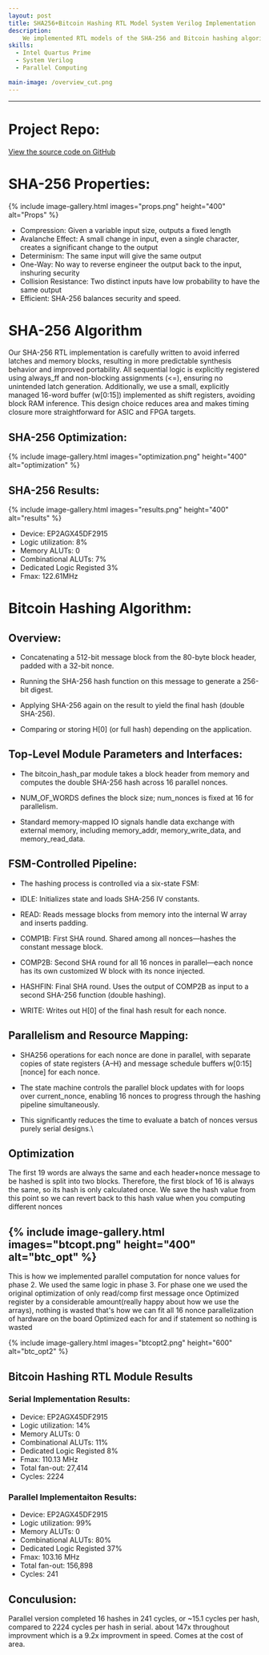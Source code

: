 ```yaml
---
layout: post
title: SHA256+Bitcoin Hashing RTL Model System Verilog Implementation 
description:  
    We implemented RTL models of the SHA-256 and Bitcoin hashing algorithms in SystemVerilog as part of a exploration into hardware design trade-offs. The goal was to compare serial and parallel implementations and understand how design choices impact key metrics like area, cycle count, and maximum operating frequency (fmax). By optimizing for each of these variables individually, we observed how improvements in one metric often came at the cost of others. This allowed us to gain insight into real-world architectural trade-offs in ASIC/FPGA design and how they apply to compute-intensive workloads like cryptographic hashing. (ECE111, Advanced Digital Design Course Project, @UC San Diego Prof. Farinaz Koushanfar) 
skills: 
  - Intel Quartus Prime
  - System Verilog
  - Parallel Computing 

main-image: /overview_cut.png
---
```


---
# Project Repo:
[View the source code on GitHub](https://github.com/s-bashar/ECE111-final-project)

# SHA-256 Properties:

{% include image-gallery.html images="props.png" height="400" alt="Props" %}
  - Compression: Given a variable input size, outputs a fixed length
  - Avalanche Effect: A small change in input, even a single character, creates a significant change to the output
  - Determinism: The same input will give the same output
  - One-Way: No way to reverse engineer the output back to the input, inshuring security
  - Collision Resistance: Two distinct inputs have low probability to have the same output 
  - Efficient: SHA-256 balances security and speed.

# SHA-256 Algorithm

Our SHA-256 RTL implementation is carefully written to avoid inferred latches and memory blocks, resulting in more predictable synthesis behavior and improved portability. All sequential logic is explicitly registered using always_ff and non-blocking assignments (<=), ensuring no unintended latch generation. Additionally, we use a small, explicitly managed 16-word buffer (w[0:15]) implemented as shift registers, avoiding block RAM inference. This design choice reduces area and makes timing closure more straightforward for ASIC and FPGA targets.

## SHA-256 Optimization: 

{% include image-gallery.html images="optimization.png" height="400" alt="optimization" %}
## SHA-256 Results:
{% include image-gallery.html images="results.png" height="400" alt="results" %}
   - Device: EP2AGX45DF2915 
   - Logic utilization: 8% 
   - Memory ALUTs: 0 
   - Combinational ALUTs: 7% 
   - Dedicated Logic Registed 3% 
   - Fmax: 122.61MHz 

# Bitcoin Hashing Algorithm:

## Overview:

   - Concatenating a 512-bit message block from the 80-byte block header, padded with a 32-bit nonce.

   - Running the SHA-256 hash function on this message to generate a 256-bit digest.

   - Applying SHA-256 again on the result to yield the final hash (double SHA-256).

   - Comparing or storing H[0] (or full hash) depending on the application. 

## Top-Level Module Parameters and Interfaces:

   - The bitcoin_hash_par module takes a block header from memory and computes the double SHA-256 hash across 16 parallel nonces.

   - NUM_OF_WORDS defines the block size; num_nonces is fixed at 16 for parallelism.

   - Standard memory-mapped IO signals handle data exchange with external memory, including memory_addr, memory_write_data, and memory_read_data.

## FSM-Controlled Pipeline:

   - The hashing process is controlled via a six-state FSM:

   - IDLE: Initializes state and loads SHA-256 IV constants.

   - READ: Reads message blocks from memory into the internal W array and inserts padding.

   - COMP1B: First SHA round. Shared among all nonces—hashes the constant message block.

   - COMP2B: Second SHA round for all 16 nonces in parallel—each nonce has its own customized W block with its nonce injected.

   - HASHFIN: Final SHA round. Uses the output of COMP2B as input to a second SHA-256 function (double hashing).

   - WRITE: Writes out H[0] of the final hash result for each nonce.

## Parallelism and Resource Mapping:

   - SHA256 operations for each nonce are done in parallel, with separate copies of state registers {A–H} and message schedule buffers w[0:15][nonce] for each nonce.

   - The state machine controls the parallel block updates with for loops over current_nonce, enabling 16 nonces to progress through the hashing pipeline simultaneously.

   - This significantly reduces the time to evaluate a batch of nonces versus purely serial designs.\

## Optimization 

The first 19 words are always the same and each header+nonce message to be hashed is split into two blocks.
Therefore, the first block of 16 is always the same, so its hash is only calculated once. 
We save the hash value from this point so we can revert back to this hash value when you computing different nonces 

{% include image-gallery.html images="btcopt.png" height="400" alt="btc_opt" %}
---
This is how we implemented parallel computation for nonce values for phase 2. We used the same logic in phase 3. For phase one we used the original optimization of only read/comp first message once
Optimized register by a considerable amount(really happy about how we use the arrays), nothing is wasted that's how we can fit all 16 nonce parallelization of hardware on the board
Optimized each for and if statement so nothing is wasted

{% include image-gallery.html images="btcopt2.png" height="600" alt="btc_opt2" %}

## Bitcoin Hashing RTL Module Results 

### Serial Implementation Results: 
   
   - Device: EP2AGX45DF2915 
   - Logic utilization: 14% 
   - Memory ALUTs: 0 
   - Combinational ALUTs: 11% 
   - Dedicated Logic Registed 8% 
   - Fmax: 110.13 MHz
   - Total fan-out: 27,414
   - Cycles: 2224

### Parallel Implementaiton Results:

   - Device: EP2AGX45DF2915 
   - Logic utilization: 99% 
   - Memory ALUTs: 0 
   - Combinational ALUTs: 80% 
   - Dedicated Logic Registed 37% 
   - Fmax: 103.16 MHz
   - Total fan-out: 156,898
   - Cycles: 241

## Conculusion: 

Parallel version completed 16 hashes in 241 cycles, or ~15.1 cycles per hash, compared to 2224 cycles per hash in serial. about 147x throughout improvment which is a 9.2x improvment in speed. Comes at the cost of area. 





